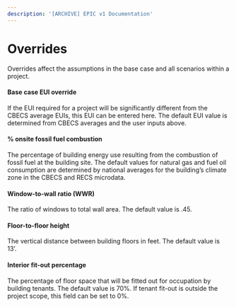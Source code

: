 ```yaml
---
description: '[ARCHIVE] EPIC v1 Documentation'
---
```


# Overrides

Overrides affect the assumptions in the base case and all scenarios within a project.

#### **Base case EUI override**

If the EUI required for a project will be significantly different from the CBECS average EUIs, this EUI can be entered here. The default EUI value is determined from CBECS averages and the user inputs above.

#### **% onsite fossil fuel combustion**

The percentage of building energy use resulting from the combustion of fossil fuel at the building site. The default values for natural gas and fuel oil consumption are determined by national averages for the building’s climate zone in the CBECS and RECS microdata.

#### Window-to-wall ratio (WWR)

The ratio of windows to total wall area. The default value is .45.

#### Floor-to-floor height

The vertical distance between building floors in feet. The default value is 13’.

#### Interior fit-out percentage

The percentage of floor space that will be fitted out for occupation by building tenants. The default value is 70%. If tenant fit-out is outside the project scope, this field can be set to 0%.
